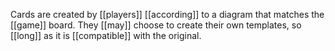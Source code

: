 Cards are created by [[players]] [[according]] to a diagram that matches the [[game]] board. They [[may]] choose to create their own templates, so [[long]] as it is [[compatible]] with the original.